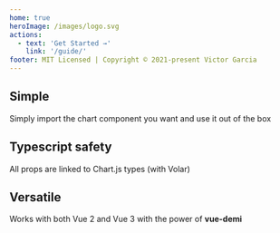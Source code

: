 ```yaml
---
home: true
heroImage: /images/logo.svg
actions:
  - text: 'Get Started →'
    link: '/guide/'
footer: MIT Licensed | Copyright © 2021-present Victor Garcia
---
```


<div class="features">
  <div class="feature">
    <h2>Simple</h2>
    <p>Simply import the chart component you want and use it out of the box</p> 
  </div>
  <div class="feature">
    <h2>Typescript safety</h2>
    <p>All props are linked to Chart.js types (with Volar)</p>
  </div>
  <div class="feature">
    <h2>Versatile</h2>
    <p>Works with both Vue 2 and Vue 3 with the power of <b>vue-demi</b></p>
  </div>
  
</div>
